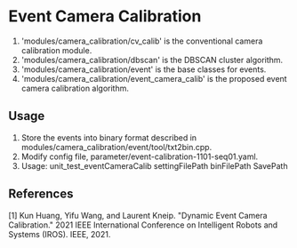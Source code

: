# Event Camera Calibration

1. 'modules/camera_calibration/cv_calib' is the conventional camera calibration module.
2. 'modules/camera_calibration/dbscan' is the DBSCAN cluster algorithm.
3. 'modules/camera_calibration/event' is the base classes for events.
4. 'modules/camera_calibration/event_camera_calib' is the proposed event camera calibration algorithm.

## Usage
1. Store the events into binary format described in modules/camera_calibration/event/tool/txt2bin.cpp.
2. Modify config file, parameter/event-calibration-1101-seq01.yaml.
2. Usage: unit_test_eventCameraCalib settingFilePath binFilePath SavePath

## References

<a id="1">[1]</a>
Kun Huang, Yifu Wang, and Laurent Kneip. "Dynamic Event Camera Calibration." 2021 IEEE International Conference on
Intelligent Robots and Systems (IROS). IEEE, 2021.
